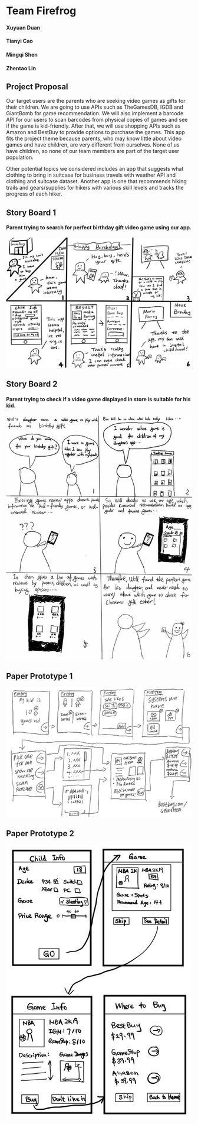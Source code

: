 # Team Firefrog
#### Xuyuan Duan
#### Tianyi Cao
#### Mingqi Shen
#### Zhentao Lin  

## Project Proposal
Our target users are the parents who are seeking video games as gifts for their children. We are going to use APIs such as TheGamesDB, IGDB and GiantBomb for game recommendation. We will also implement a barcode API for our users to scan barcodes from physical copies of games and see if the game is kid-friendly. After that, we will use shopping APIs such as Amazon and BestBuy to provide options to purchase the games. This app fits the project theme because parents, who may know little about video games and have children, are very different from ourselves. None of us have children, so none of our team members are part of the target user population.
	
Other potential topics we considered includes an app that suggests what clothing to bring in suitcase for business travels with weather API and clothing and suitcase dataset. Another app is one that recommends hiking trails and gears/supplies for hikers with various skill levels and tracks the progress of each hiker.

## Story Board 1
#### Parent trying to search for perfect birthday gift video game using our app.
![alt text](https://github.com/mis046/COGS121_SP19_MS-ZL-TC-XD/blob/master/ms1_src/sb01.JPG)

## Story Board 2
#### Parent trying to check if a video game displayed in store is suitable for his kid.
![alt text](https://github.com/mis046/COGS121_SP19_MS-ZL-TC-XD/blob/master/ms1_src/sb02.JPG)


## Paper Prototype 1
![alt text](https://github.com/mis046/COGS121_SP19_MS-ZL-TC-XD/blob/master/ms1_src/pp01.JPEG)

## Paper Prototype 2
![alt text](https://github.com/mis046/COGS121_SP19_MS-ZL-TC-XD/blob/master/ms1_src/pp02.JPEG)
